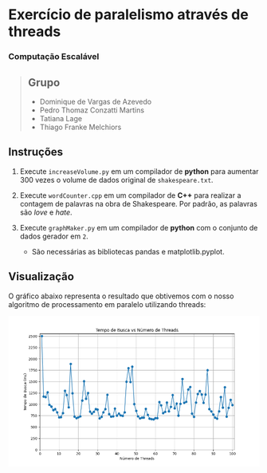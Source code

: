 # Exercício de paralelismo através de threads

### Computação Escalável


> ## Grupo
> 
> - Dominique de Vargas de Azevedo
> - Pedro Thomaz Conzatti Martins
> - Tatiana Lage
> - Thiago Franke Melchiors


## Instruções

1. Execute `increaseVolume.py` em um compilador de **python** para aumentar 300 vezes o volume de dados original de `shakespeare.txt`.

2. Execute `wordCounter.cpp` em um compilador de **C++** para realizar a contagem de palavras na obra de Shakespeare. Por padrão, as palavras são *love* e *hate*.

3. Execute `graphMaker.py` em um compilador de **python** com o conjunto de dados gerador em `2`.

     - São necessárias as bibliotecas pandas e matplotlib.pyplot.

## Visualização

O gráfico abaixo representa o resultado que obtivemos com o nosso algoritmo de processamento em paralelo utilizando threads:

![Gráfico de comparação entre o número de threads e o tempo de execução do código](Visualização.png)
